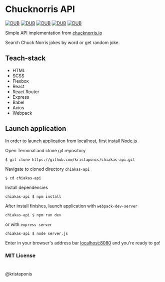 # Chucknorris API
[![DUB](https://img.shields.io/dub/l/vibe-d.svg)]() 
[![DUB](https://img.shields.io/badge/react-16.0.0-brightgreen.svg)]()
[![DUB](https://img.shields.io/badge/axios-0.17.0-brightgreen.svg)]()
[![DUB](https://img.shields.io/badge/express-4.16.2-brightgreen.svg)]()
[![DUB](https://img.shields.io/badge/webpack-3.8.1-brightgreen.svg)]()

Simple API implementation from [chucknorris.io](https://api.chucknorris.io)

Search Chuck Norris jokes by word or get random joke.

## Teach-stack
-   HTML
-   SCSS
-   Flexbox
-   React
-   React Router
-   Express
-   Babel
-   Axios
-   Webpack

## Launch application

In order to launch application from localhost, first install [Node.js](https://nodejs.org/en/)


Open Terminal and clone git repository
```
$ git clone https://github.com/kristaponis/chiakas-api.git
```

Navigate to cloned directory `chiakas-api`
```
$ cd chiakas-api
```

Install dependencies
```
chiakas-api $ npm install
```

After install finishes, launch application with `webpack-dev-server`
```
chiakas-api $ npm run dev
```

or with `express server`
```
chiakas-api $ node server.js
```

Enter in your browser's address bar [localhost:8080](http://localhost:8080) and you're ready to go!

### MIT License
#
@kristaponis
